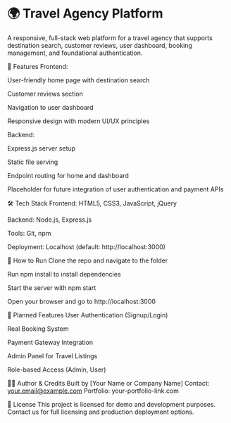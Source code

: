 # **🌍 Travel Agency Platform**
A responsive, full-stack web platform for a travel agency that supports destination search, customer reviews, user dashboard, booking management, and foundational authentication.

🚀 Features
Frontend:

User-friendly home page with destination search

Customer reviews section

Navigation to user dashboard

Responsive design with modern UI/UX principles

Backend:

Express.js server setup

Static file serving

Endpoint routing for home and dashboard

Placeholder for future integration of user authentication and payment APIs

🛠️ Tech Stack
Frontend: HTML5, CSS3, JavaScript, jQuery

Backend: Node.js, Express.js

Tools: Git, npm

Deployment: Localhost (default: http://localhost:3000)

🧪 How to Run
Clone the repo and navigate to the folder

Run npm install to install dependencies

Start the server with npm start

Open your browser and go to http://localhost:3000

🔐 Planned Features
User Authentication (Signup/Login)

Real Booking System

Payment Gateway Integration

Admin Panel for Travel Listings

Role-based Access (Admin, User)

👨‍🏫 Author & Credits
Built by [Your Name or Company Name]
Contact: your.email@example.com
Portfolio: your-portfolio-link.com

📄 License
This project is licensed for demo and development purposes. Contact us for full licensing and production deployment options.
